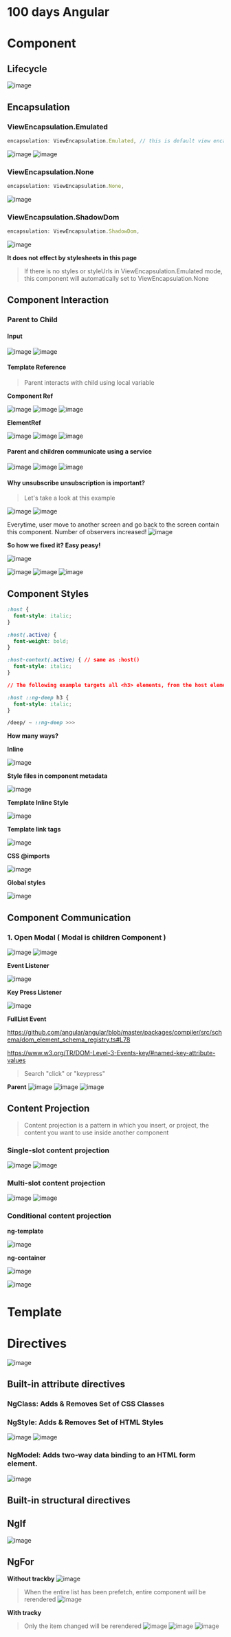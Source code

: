 # 100 days Angular

# Component

## Lifecycle

![image](https://user-images.githubusercontent.com/31009750/159103996-2d54e455-2ec5-451a-9282-94031c937a7e.png)

## Encapsulation

### ViewEncapsulation.Emulated

```ts
encapsulation: ViewEncapsulation.Emulated, // this is default view encapsulation
```

![image](https://user-images.githubusercontent.com/31009750/159101615-8da9d81c-2922-4251-ae56-b65b81b1670c.png)
![image](https://user-images.githubusercontent.com/31009750/159101694-d513c4d4-cf3d-4edb-b066-8162dba909c9.png)

### ViewEncapsulation.None

```ts
encapsulation: ViewEncapsulation.None,
```

![image](https://user-images.githubusercontent.com/31009750/159101716-f30309b9-54f0-4dc6-886e-6621e82a75cc.png)

### ViewEncapsulation.ShadowDom

```ts
encapsulation: ViewEncapsulation.ShadowDom,
```

![image](https://user-images.githubusercontent.com/31009750/159101771-109efbb0-525b-4c1e-b395-a261a02af1c5.png)

**It does not effect by stylesheets in this page**

> If there is no styles or styleUrls in ViewEncapsulation.Emulated mode, this component will automatically set to ViewEncapsulation.None

## Component Interaction

### Parent to Child

#### Input

![image](https://user-images.githubusercontent.com/31009750/159103325-9658102b-d665-482a-91b8-09e670cec59c.png)
![image](https://user-images.githubusercontent.com/31009750/159103344-3b66cbc8-60a9-4850-9794-afcf777ba43b.png)

#### Template Reference

> Parent interacts with child using local variable

**Component Ref**

![image](https://user-images.githubusercontent.com/31009750/159106186-5d6310da-b825-4e06-8336-7e6d2a9b7b18.png)
![image](https://user-images.githubusercontent.com/31009750/159106199-d15e2d1f-19d7-4158-a1b5-b62dc1f05402.png)
![image](https://user-images.githubusercontent.com/31009750/159106210-69e97805-1e46-45a5-b69c-b1ca34533a5e.png)

**ElementRef**

![image](https://user-images.githubusercontent.com/31009750/159106224-c4216970-0751-48ab-8237-02c0b25e3828.png)
![image](https://user-images.githubusercontent.com/31009750/159106250-649d8845-feee-4a97-8870-5ef5af7f1a59.png)
![image](https://user-images.githubusercontent.com/31009750/159106271-eedd5a69-7056-4b5e-8198-5c39e017aed0.png)

#### Parent and children communicate using a service

![image](https://user-images.githubusercontent.com/31009750/159106758-cb019d93-52fe-4875-ba37-22700b1356b5.png)
![image](https://user-images.githubusercontent.com/31009750/159106771-f6eac5b7-af70-4c7f-ad19-faa79d09f325.png)
![image](https://user-images.githubusercontent.com/31009750/159106785-2a418aa3-6b71-4c41-a7c9-9477af7e9b77.png)

#### Why unsubscribe unsubscription is important?

> Let's take a look at this example

![image](https://user-images.githubusercontent.com/31009750/159107090-56a08daa-6a12-43a4-9ee7-6fe63519f242.png)
![image](https://user-images.githubusercontent.com/31009750/159107101-278c715b-034f-43da-ae59-5a5b667aa498.png)

Everytime, user move to another screen and go back to the screen contain this component. Number of observers increased!
![image](https://user-images.githubusercontent.com/31009750/159107145-94f3d716-1d25-4aa7-bb02-0638f6a515d9.png)

**So how we fixed it? Easy peasy!**

![image](https://user-images.githubusercontent.com/31009750/159107193-28128c5f-4553-4933-9ee1-d721de0c8eaf.png)

![image](https://user-images.githubusercontent.com/31009750/159107202-5959f2d2-6fb4-4a40-80bb-c5d5155499eb.png)
![image](https://user-images.githubusercontent.com/31009750/159107188-d76f0566-4b3c-4c70-a8d2-2b1b6bd66591.png)
![image](https://user-images.githubusercontent.com/31009750/159107185-0a28a659-cd9a-42bc-bec4-cdfb7933db62.png)

## Component Styles

```css
:host {
  font-style: italic;
}

:host(.active) {
  font-weight: bold;
}

:host-context(.active) { // same as :host()
  font-style: italic;
}

// The following example targets all <h3> elements, from the host element down through this component to all of its child elements in the DOM.

:host ::ng-deep h3 {
  font-style: italic;
}

/deep/ ~ ::ng-deep >>>
```

**How many ways?**

**Inline**

![image](https://user-images.githubusercontent.com/31009750/159120334-1ec46b55-baa7-4589-992d-b94417a981c8.png)

**Style files in component metadata**

![image](https://user-images.githubusercontent.com/31009750/159120347-d1dc0a7d-7a91-4a49-98be-f3049557483c.png)

**Template Inline Style**

![image](https://user-images.githubusercontent.com/31009750/159120516-a0156637-b9c0-4915-bb41-8e4751d2dc6a.png)

**Template link tags**

![image](https://user-images.githubusercontent.com/31009750/159120530-83e8adb5-101c-439c-86ea-fc73e75f1b8e.png)

**CSS @imports**

![image](https://user-images.githubusercontent.com/31009750/159120579-6584d991-0d0c-4308-ba3c-f728986100ba.png)

**Global styles**

![image](https://user-images.githubusercontent.com/31009750/159120574-e5da62fc-b984-49d3-9213-e0298628a1bd.png)

## Component Communication

### 1. Open Modal ( Modal is children Component )

![image](https://user-images.githubusercontent.com/31009750/159121489-552c16b6-a5a6-4108-9f84-16d215bdcde6.png)
![image](https://user-images.githubusercontent.com/31009750/159121497-efc4e927-3cc3-4cbe-b662-d6f6d6f13de1.png)

**Event Listener**

![image](https://user-images.githubusercontent.com/31009750/159121531-6508a7b1-3972-4778-a542-11bd19d2e6d5.png)

**Key Press Listener**

![image](https://user-images.githubusercontent.com/31009750/159121547-05ce3e8d-1436-47b3-93f1-e0fc2ddfc88c.png)

**FullList Event**

https://github.com/angular/angular/blob/master/packages/compiler/src/schema/dom_element_schema_registry.ts#L78

https://www.w3.org/TR/DOM-Level-3-Events-key/#named-key-attribute-values

> Search "click" or "keypress"

**Parent**
![image](https://user-images.githubusercontent.com/31009750/159121640-b4962de3-9e62-4e83-9dd3-7db3f305c4c2.png)
![image](https://user-images.githubusercontent.com/31009750/159121647-8714ac98-cb05-40d7-9240-690312ec6c31.png)
![image](https://user-images.githubusercontent.com/31009750/159121657-5bef5ef6-bf5c-4ee9-a296-ad6e41a918ea.png)

## Content Projection

> Content projection is a pattern in which you insert, or project, the content you want to use inside another component

### Single-slot content projection

![image](https://user-images.githubusercontent.com/31009750/159148526-958f31a2-cf33-42f6-afdd-415b7337ea0b.png)
![image](https://user-images.githubusercontent.com/31009750/159148530-31d6208f-656b-4a9b-8486-5e9d02e27aa8.png)

### Multi-slot content projection

![image](https://user-images.githubusercontent.com/31009750/159148857-09cbf976-f2bd-4387-823b-38833d247f42.png)
![image](https://user-images.githubusercontent.com/31009750/159148864-c98d578a-0979-4af8-a279-54e7d08a1b6f.png)

### Conditional content projection

**ng-template**

![image](https://user-images.githubusercontent.com/31009750/159149526-ff56e9f6-d2d6-4f42-a43b-ae84dccf5f4e.png)

**ng-container**

![image](https://user-images.githubusercontent.com/31009750/159149544-381bc7b7-117c-47da-bf31-1e9c250735c2.png)

![image](https://user-images.githubusercontent.com/31009750/159149564-65856b3b-3a40-4fc0-a61d-a3868cd90e1c.png)

# Template

# Directives

![image](https://user-images.githubusercontent.com/31009750/159153363-0a9a79a4-22c5-4338-8b88-4c2b3ef59104.png)

## Built-in attribute directives

### NgClass: Adds & Removes Set of CSS Classes

### NgStyle: Adds & Removes Set of HTML Styles

![image](https://user-images.githubusercontent.com/31009750/159154751-b7bca3bc-f506-446b-8f67-f6f3e0d6b732.png)
![image](https://user-images.githubusercontent.com/31009750/159154766-927ab4f3-5440-4686-bebf-243f76b70f57.png)

### NgModel: Adds two-way data binding to an HTML form element.

![image](https://user-images.githubusercontent.com/31009750/159155623-56b560b6-7ea6-4dd4-8504-21f9b3d77c0e.png)

## Built-in structural directives

## NgIf

![image](https://user-images.githubusercontent.com/31009750/159161203-cc41d05e-4ab5-48de-ba0b-1b4a61afa3c2.png)

## NgFor

**Without trackby**
![image](https://user-images.githubusercontent.com/31009750/159160704-4a39d008-102a-4735-b275-8c08c699867b.png)

> When the entire list has been prefetch, entire component will be rerendered
> ![image](https://user-images.githubusercontent.com/31009750/159160804-901a6323-8172-4884-bbb2-234acd575bb3.png)

**With tracky**

> Only the item changed will be rerendered
> ![image](https://user-images.githubusercontent.com/31009750/159160835-605d87c0-ef02-4fc1-b6fb-2e73c70a636f.png)
> ![image](https://user-images.githubusercontent.com/31009750/159160846-937ad649-1da7-4f0e-b33e-203e69b32174.png)
> ![image](https://user-images.githubusercontent.com/31009750/159160876-3da6331f-29df-4e9e-9fe2-db3a1455a34a.png)
